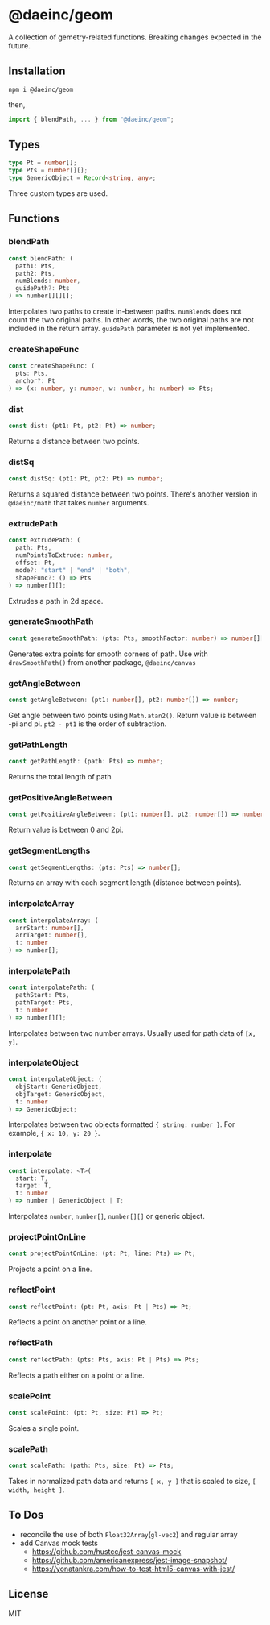 # @daeinc/geom

A collection of gemetry-related functions. Breaking changes expected in the future.

## Installation

```
npm i @daeinc/geom
```

then,

```js
import { blendPath, ... } from "@daeinc/geom";
```

## Types

```ts
type Pt = number[];
type Pts = number[][];
type GenericObject = Record<string, any>;
```

Three custom types are used.

## Functions

### blendPath

```ts
const blendPath: (
  path1: Pts,
  path2: Pts,
  numBlends: number,
  guidePath?: Pts
) => number[][][];
```

Interpolates two paths to create in-between paths. `numBlends` does not count the two original paths. In other words, the two original paths are not included in the return array. `guidePath` parameter is not yet implemented.

### createShapeFunc

```ts
const createShapeFunc: (
  pts: Pts,
  anchor?: Pt
) => (x: number, y: number, w: number, h: number) => Pts;
```

### dist

```ts
const dist: (pt1: Pt, pt2: Pt) => number;
```

Returns a distance between two points.

### distSq

```ts
const distSq: (pt1: Pt, pt2: Pt) => number;
```

Returns a squared distance between two points. There's another version in `@daeinc/math` that takes `number` arguments.

### extrudePath

```ts
const extrudePath: (
  path: Pts,
  numPointsToExtrude: number,
  offset: Pt,
  mode?: "start" | "end" | "both",
  shapeFunc?: () => Pts
) => number[][];
```

Extrudes a path in 2d space.

### generateSmoothPath

```ts
const generateSmoothPath: (pts: Pts, smoothFactor: number) => number[][];
```

Generates extra points for smooth corners of path. Use with `drawSmoothPath()` from another package, `@daeinc/canvas`

### getAngleBetween

```ts
const getAngleBetween: (pt1: number[], pt2: number[]) => number;
```

Get angle between two points using `Math.atan2()`. Return value is between -pi and pi. `pt2 - pt1` is the order of subtraction.

### getPathLength

```ts
const getPathLength: (path: Pts) => number;
```

Returns the total length of path

### getPositiveAngleBetween

```ts
const getPositiveAngleBetween: (pt1: number[], pt2: number[]) => number;
```

Return value is between 0 and 2pi.

### getSegmentLengths

```ts
const getSegmentLengths: (pts: Pts) => number[];
```

Returns an array with each segment length (distance between points).

### interpolateArray

```ts
const interpolateArray: (
  arrStart: number[],
  arrTarget: number[],
  t: number
) => number[];
```

### interpolatePath

```ts
const interpolatePath: (
  pathStart: Pts,
  pathTarget: Pts,
  t: number
) => number[][];
```

Interpolates between two number arrays. Usually used for path data of `[x, y]`.

### interpolateObject

```ts
const interpolateObject: (
  objStart: GenericObject,
  objTarget: GenericObject,
  t: number
) => GenericObject;
```

Interpolates between two objects formatted `{ string: number }`. For example, `{ x: 10, y: 20 }`.

### interpolate

```ts
const interpolate: <T>(
  start: T,
  target: T,
  t: number
) => number | GenericObject | T;
```

Interpolates `number`, `number[]`, `number[][]` or generic object.

### projectPointOnLine

```ts
const projectPointOnLine: (pt: Pt, line: Pts) => Pt;
```

Projects a point on a line.

### reflectPoint

```ts
const reflectPoint: (pt: Pt, axis: Pt | Pts) => Pt;
```

Reflects a point on another point or a line.

### reflectPath

```ts
const reflectPath: (pts: Pts, axis: Pt | Pts) => Pts;
```

Reflects a path either on a point or a line.

### scalePoint

```ts
const scalePoint: (pt: Pt, size: Pt) => Pt;
```

Scales a single point.

### scalePath

```ts
const scalePath: (path: Pts, size: Pt) => Pts;
```

Takes in normalized path data and returns `[ x, y ]` that is scaled to size, `[ width, height ]`.

## To Dos

- reconcile the use of both `Float32Array`(`gl-vec2`) and regular array
- add Canvas mock tests
  - https://github.com/hustcc/jest-canvas-mock
  - https://github.com/americanexpress/jest-image-snapshot/
  - https://yonatankra.com/how-to-test-html5-canvas-with-jest/

## License

MIT
